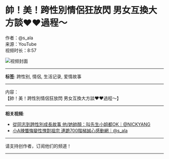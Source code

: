 # 帥！美！跨性別情侶狂放閃 男女互換大方談❤️❤️過程～

作者：@s_ala  
来源：YouTube  
视频时长：8:57  

![视频封面](https://img.youtube.com/vi/VIDEO_ID/default.jpg)  <!-- 注意替换为实际视频链接的缩略图 -->

---

**标签**: 跨性别, 情侶, 生活记录, 爱情故事

---

内容：  
【帥！美！跨性別情侶狂放閃 男女互換大方談❤️❤️過程～】  

---

**相关视频**:  
- [從同志到跨性別成長故事 他/她帥顏：叫先生小姐都OK｜@NICKYANG](https://www.youtube.com/watch?v=f7OIgNF_eGs)  
- [小A辣懺悔變性愧對祖宗 連跪700階梯誠心感動網｜@s_ala](https://www.youtube.com/watch?v=WqAEO9TtXwI)  

---

请支持创作者，订阅他们的频道！  

---